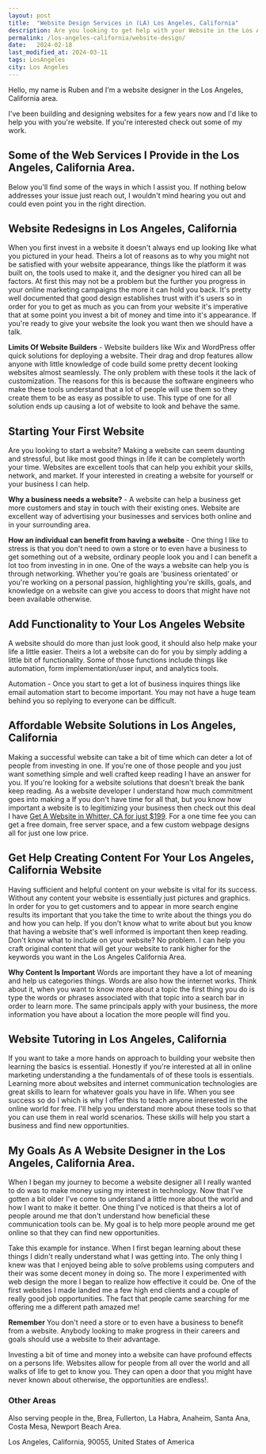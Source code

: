 ```yaml
---
layout: post
title:  "Website Design Services in (LA) Los Angeles, California"
description: Are you looking to get help with your Website in the Los Angeles, California Area? - Talk To A Friendly Website Expert That Will Make The Exact Website You Want
permalink: /los-angeles-california/website-design/
date:   2024-02-18
last_modified_at: 2024-03-11
tags: LosAngeles
city: Los Angeles
---
```

Hello, my name is Ruben and I'm a website designer in the Los Angeles, California area.

I've been building and designing websites for a few years now and I'd like to help you with you're website. If you're interested check out some of my work.

## Some of the Web Services I Provide in the Los Angeles, California Area.
Below you'll find some of the ways in which I assist you. If nothing below addresses your issue just reach out, I wouldn't mind hearing you out and could even point you in the right direction.

## Website Redesigns in Los Angeles, California
When you first invest in a website it doesn't always end up looking like what you pictured in your head. Theirs a lot of reasons as to why you might not be satisfied with your website appearance, things like the platform it was built on, the tools used to make it, and the designer you hired can all be factors. At first this may not be a problem but the further you progress in your online marketing campaigns the more it can hold you back. It's pretty well documented that good design establishes trust with it's users so in order for you to get as much as you can from your website it's imperative that at some point you invest a bit of money and time into it's appearance. If you're ready to give your website the look you want then we should have a talk.

**Limits Of Website Builders** - Website builders like Wix and WordPress offer quick solutions for deploying a website. Their drag and drop features allow anyone with little knowledge of code build some pretty decent looking websites almost seamlessly. The only problem with these tools it the lack of customization. The reasons for this is because the software engineers who make these tools understand that a lot of people will use them so they create them to be as easy as possible to use. This type of one for all solution ends up causing a lot of website to look and behave the same. 

## Starting Your First Website
Are you looking to start a website? Making a website can seem daunting and stressful, but like most good things in life it can be completely worth your time. Websites are excellent tools that can help you exhibit your skills, network, and market. If your interested in creating a website for yourself or your business I can help. 

**Why a business needs a website?** - A website can help a business get more customers and stay in touch with their existing ones. Website are excellent way of advertising your businesses and services both online and in your surrounding area.  

**How an individual can benefit from having a website** - One thing I like to stress is that you don't need to own a store or to even have a business to get something out of a website, ordinary people look you and I can benefit a lot too from investing in in one. One of the ways a website can help you is through networking. Whether you're goals are 'business orientated' or you're working on a personal passion, highlighting you're skills, goals, and knowledge on a website can give you access to doors that might have not been available otherwise. 

## Add Functionality to Your Los Angeles Website
A website should do more than just look good, it should also help make your life a little easier. Theirs a lot a website can do for you by simply adding a little bit of functionality. Some of those functions include things like automation, form implementation/user input, and analytics tools.

Automation - Once you start to get a lot of business inquires things like email automation start to become important. You may not have a huge team behind you so replying to everyone can be difficult. 

## Affordable Website Solutions in Los Angeles, California
Making a successful website can take a bit of time which can deter a lot of people from investing in one. If you're one of those people and you just want something simple and well crafted keep reading I have an answer for you. If you're looking for a website solutions that doesn't break the bank keep reading. As a website developer I understand how much commitment goes into making a  If you don't have time for all that, but you know how important a website is to legitimizing your business then check out this deal I have <a href="/whittier-california/get-website-for-$199/" target="_blank">Get A Website in Whitter, CA for just $199</a>. For a one time fee you can get a free domain, free server space, and a few custom webpage designs all for just one low price. 

## Get Help Creating Content For Your Los Angeles, California Website
Having sufficient and helpful content on your website is vital for its success. Without any content your website is essentially just pictures and graphics. In order for you to get customers and to appear in more search engine results its important that you take the time to write about the things you do and how you can help. If you don't know what to write about but you know that having a website that's well informed is important then keep reading. Don't know what to include on your website? No problem. I can help you craft original content that will get your website to rank higher for the keywords you want in the Los Angeles California Area.

**Why Content Is Important** Words are important they have a lot of meaning and help us categories things. Words are also how the internet works. Think about it, when you want to know more about a topic the first thing you do is type the words or phrases associated with that topic into a search bar in order to learn more. The same principals apply with your business, the more information you have about a location the more people will find you. 

## Website Tutoring in Los Angeles, California
If you want to take a more hands on approach to building your website then learning the basics is essential. Honestly if you're interested at all in online marketing understanding a the fundamentals of of these tools is essentials. Learning more about websites and internet communication technologies are great skills to learn for whatever goals you have in life. When you see success so do I which is why I offer this to teach anyone interested in the online world for free.  I'll help you understand more about these tools so that you can use them in real world scenarios. These skills will help you start a business and find new opportunities.

## My Goals As A Website Designer in the Los Angeles, California Area.
When I began my journey to become a website designer all I really wanted to do was to make money using my interest in technology. Now that I've gotten a bit older I've come to understand a little more about the world and how I want to make it better. One thing I've noticed is that theirs a lot of people around me that don't understand how beneficial these communication tools can be. My goal is to help more people around me get online so that they can find new opportunities.

Take this example for instance. When I first began learning about these things I didn't really understand what I was getting into. The only thing I knew was that I enjoyed being able to solve problems using computers and their was some decent money in doing so. The more I experimented with web design the more I began to realize how effective it could be. One of the first websites I made landed me a few high end clients and a couple of really good job opportunities. The fact that people came searching for me offering me a different path amazed me!

**Remember** You don't need a store or to even have a business to benefit from a website. Anybody looking to make progress in their careers and goals should use a website to their advantage.

Investing a bit of time and money into a website can have profound effects on a persons life. Websites allow for people from all over the world and all walks of life to get to know you. They can open a door that you might have never known about otherwise, the opportunities are endless!.

### Other Areas
Also serving people in the, Brea, Fullerton, La Habra, Anaheim, Santa Ana, Costa Mesa, Newport Beach Area.

Los Angeles, California, 90055, United States of America
